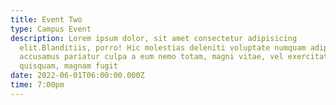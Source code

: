 ```yaml
---
title: Event Two
type: Campus Event
description: Lorem ipsum dolor, sit amet consectetur adipisicing
  elit.Blanditiis, porro! Hic molestias deleniti voluptate numquam adipisci
  accusamus pariatur culpa a eum nemo totam, magni vitae, vel exercitationem
  quisquam, magnam fugit
date: 2022-06-01T06:00:00.000Z
time: 7:00pm
---
```

